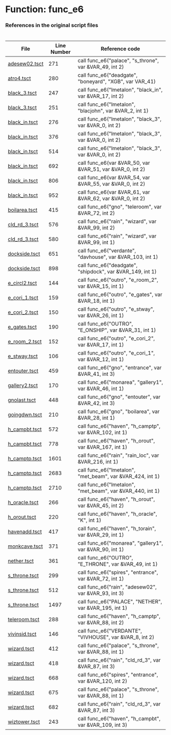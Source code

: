 # Function: func_e6
### References in the original script files

#

| File | Line Number | Reference code |
| --- | --- | --- |
| [adesew02.tsct](../../../out/adesew02.tsct#L271) | 271 | call func_e6("palace", "s_throne", var &VAR_49, int 2) |
| [atro4.tsct](../../../out/atro4.tsct#L280) | 280 | call func_e6("deadgate", "boneyard", "XGB", var VAR_41) |
| [black_3.tsct](../../../out/black_3.tsct#L247) | 247 | call func_e6("lmetalon", "black_in", var &VAR_17, int 2) |
| [black_3.tsct](../../../out/black_3.tsct#L251) | 251 | call func_e6("lmetalon", "blacjohn", var &VAR_2, int 1) |
| [black_in.tsct](../../../out/black_in.tsct#L276) | 276 | call func_e6("lmetalon", "black_3", var &VAR_0, int 2) |
| [black_in.tsct](../../../out/black_in.tsct#L376) | 376 | call func_e6("lmetalon", "black_3", var &VAR_0, int 2) |
| [black_in.tsct](../../../out/black_in.tsct#L514) | 514 | call func_e6("lmetalon", "black_3", var &VAR_0, int 2) |
| [black_in.tsct](../../../out/black_in.tsct#L692) | 692 | call func_e6(var &VAR_50, var &VAR_51, var &VAR_0, int 2) |
| [black_in.tsct](../../../out/black_in.tsct#L806) | 806 | call func_e6(var &VAR_54, var &VAR_55, var &VAR_0, int 2) |
| [black_in.tsct](../../../out/black_in.tsct#L952) | 952 | call func_e6(var &VAR_61, var &VAR_62, var &VAR_0, int 2) |
| [boilarea.tsct](../../../out/boilarea.tsct#L415) | 415 | call func_e6("gno", "teleroom", var &VAR_72, int 2) |
| [cld_rd_3.tsct](../../../out/cld_rd_3.tsct#L576) | 576 | call func_e6("rain", "wizard", var &VAR_99, int 2) |
| [cld_rd_3.tsct](../../../out/cld_rd_3.tsct#L580) | 580 | call func_e6("rain", "wizard", var &VAR_99, int 1) |
| [dockside.tsct](../../../out/dockside.tsct#L651) | 651 | call func_e6("verdante", "davhouse", var &VAR_103, int 1) |
| [dockside.tsct](../../../out/dockside.tsct#L898) | 898 | call func_e6("deadgate", "shipdock", var &VAR_149, int 1) |
| [e_circl2.tsct](../../../out/e_circl2.tsct#L144) | 144 | call func_e6("outro", "e_room_2", var &VAR_15, int 1) |
| [e_cori_1.tsct](../../../out/e_cori_1.tsct#L159) | 159 | call func_e6("outro", "e_gates", var &VAR_18, int 1) |
| [e_cori_2.tsct](../../../out/e_cori_2.tsct#L150) | 150 | call func_e6("outro", "e_stway", var &VAR_26, int 1) |
| [e_gates.tsct](../../../out/e_gates.tsct#L190) | 190 | call func_e6("OUTRO", "E_ONSHIP", var &VAR_31, int 1) |
| [e_room_2.tsct](../../../out/e_room_2.tsct#L152) | 152 | call func_e6("outro", "e_cori_2", var &VAR_17, int 1) |
| [e_stway.tsct](../../../out/e_stway.tsct#L106) | 106 | call func_e6("outro", "e_cori_1", var &VAR_12, int 1) |
| [entouter.tsct](../../../out/entouter.tsct#L459) | 459 | call func_e6("gno", "entrance", var &VAR_41, int 3) |
| [gallery2.tsct](../../../out/gallery2.tsct#L170) | 170 | call func_e6("monarea", "gallery1", var &VAR_46, int 1) |
| [gnolast.tsct](../../../out/gnolast.tsct#L448) | 448 | call func_e6("gno", "entouter", var &VAR_42, int 3) |
| [goingdwn.tsct](../../../out/goingdwn.tsct#L210) | 210 | call func_e6("gno", "boilarea", var &VAR_28, int 1) |
| [h_campbt.tsct](../../../out/h_campbt.tsct#L572) | 572 | call func_e6("haven", "h_camptp", var &VAR_102, int 1) |
| [h_campbt.tsct](../../../out/h_campbt.tsct#L778) | 778 | call func_e6("haven", "h_orout", var &VAR_167, int 1) |
| [h_camptp.tsct](../../../out/h_camptp.tsct#L1601) | 1601 | call func_e6("rain", "rain_loc", var &VAR_216, int 1) |
| [h_camptp.tsct](../../../out/h_camptp.tsct#L2683) | 2683 | call func_e6("lmetalon", "met_beam", var &VAR_424, int 1) |
| [h_camptp.tsct](../../../out/h_camptp.tsct#L2710) | 2710 | call func_e6("lmetalon", "met_beam", var &VAR_440, int 1) |
| [h_oracle.tsct](../../../out/h_oracle.tsct#L266) | 266 | call func_e6("haven", "h_orout", var &VAR_45, int 2) |
| [h_orout.tsct](../../../out/h_orout.tsct#L220) | 220 | call func_e6("haven", "h_oracle", "K", int 1) |
| [havenadd.tsct](../../../out/havenadd.tsct#L417) | 417 | call func_e6("haven", "h_torain", var &VAR_29, int 1) |
| [monkcave.tsct](../../../out/monkcave.tsct#L371) | 371 | call func_e6("monarea", "gallery1", var &VAR_90, int 1) |
| [nether.tsct](../../../out/nether.tsct#L361) | 361 | call func_e6("OUTRO", "E_THRONE", var &VAR_49, int 1) |
| [s_throne.tsct](../../../out/s_throne.tsct#L299) | 299 | call func_e6("spires", "entrance", var &VAR_72, int 1) |
| [s_throne.tsct](../../../out/s_throne.tsct#L512) | 512 | call func_e6("rain", "adesew02", var &VAR_93, int 3) |
| [s_throne.tsct](../../../out/s_throne.tsct#L1497) | 1497 | call func_e6("PALACE", "NETHER", var &VAR_195, int 1) |
| [teleroom.tsct](../../../out/teleroom.tsct#L288) | 288 | call func_e6("haven", "h_camptp", var &VAR_88, int 2) |
| [vivinsid.tsct](../../../out/vivinsid.tsct#L146) | 146 | call func_e6("VERDANTE", "VIVHOUSE", var &VAR_8, int 2) |
| [wizard.tsct](../../../out/wizard.tsct#L412) | 412 | call func_e6("palace", "s_throne", var &VAR_88, int 1) |
| [wizard.tsct](../../../out/wizard.tsct#L418) | 418 | call func_e6("rain", "cld_rd_3", var &VAR_87, int 3) |
| [wizard.tsct](../../../out/wizard.tsct#L668) | 668 | call func_e6("spires", "entrance", var &VAR_120, int 2) |
| [wizard.tsct](../../../out/wizard.tsct#L675) | 675 | call func_e6("palace", "s_throne", var &VAR_88, int 1) |
| [wizard.tsct](../../../out/wizard.tsct#L682) | 682 | call func_e6("rain", "cld_rd_3", var &VAR_87, int 3) |
| [wiztower.tsct](../../../out/wiztower.tsct#L243) | 243 | call func_e6("haven", "h_campbt", var &VAR_109, int 3) |
